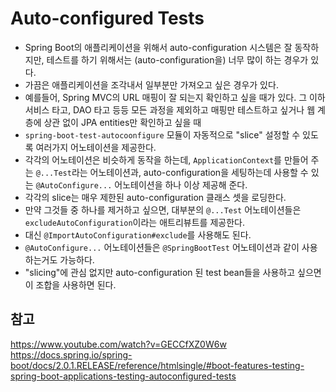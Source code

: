 # Auto-configured Tests

- Spring Boot의 애플리케이션을 위해서 auto-configuration 시스템은 잘 동작하지만,
테스트를 하기 위해서는 (auto-configuration을) 너무 많이 하는 경우가 있다.
- 가끔은 애플리케이션을 조각내서 일부분만 가져오고 싶은 경우가 있다.
- 예를들어, Spring MVC의 URL 매핑이 잘 되는지 확인하고 싶을 때가 있다.
그 이하 서비스 타고, DAO 타고 등등 모든 과정을 제외하고 매핑만 테스트하고 싶거나
웹 계층에 상관 없이 JPA entities만 확인하고 싶을 때
- ```spring-boot-test-autocoonfigure``` 모듈이 자동적으로 "slice" 설정할 수 있도록 여러가지 어노테이션을 제공한다.
- 각각의 어노테이션은 비슷하게 동작을 하는데, ```ApplicationContext```를 만들어 주는
```@...Test```라는 어노테이션과,
auto-configuration을 세팅하는데 사용할 수 있는 ```@AutoConfigure...``` 어노테이션을 하나 이상 제공해 준다.
- 각각의 slice는 매우 제한된 auto-configuration 클래스 셋을 로딩한다.
- 만약 그것들 중 하나를 제거하고 싶으면, 대부분의 ```@...Test``` 어노테이션들은
```excludeAutoConfiguration```이라는 애트리뷰트를 제공한다.
- 대신 ```@ImportAutoConfiguration#exclude```를 사용해도 된다.
- ```@AutoConfigure...``` 어노테이션들은 ```@SpringBootTest``` 어노테이션과 같이 사용하는거도 가능하다.
- "slicing"에 관심 없지만 auto-configuration 된 test bean들을 사용하고 싶으면 이 조합을 사용하면 된다.

## 참고
https://www.youtube.com/watch?v=GECCfXZ0W6w
https://docs.spring.io/spring-boot/docs/2.0.1.RELEASE/reference/htmlsingle/#boot-features-testing-spring-boot-applications-testing-autoconfigured-tests
